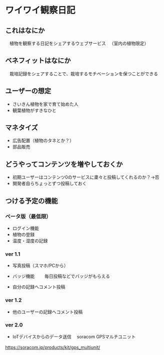 # ワイワイ観察日記

## これはなにか
　植物を観察する日記をシェアするウェブサービス
　（室内の植物限定）

## ベネフィットはなにか
　栽培記録をシェアすることで、栽培するモチベーションを保つことができる

## ユーザーの想定
- さいきん植物を家で育て始めた人
- 観葉植物がすきなひと

## マネタイズ
- 広告配置（植物のタネとか？）
- 部品販売

## どうやってコンテンツを増やしておくか
- 初期ユーザーはコンテンツ0のサービスに粛々と投稿してくれるのか？→否
- 開発者自らちょっとずつ投稿しておく

## つける予定の機能
### ベータ版（最低限）
- ログイン機能
- 植物の登録
- 温度・湿度の記録

### ver 1.1
- 写真投稿（スマホ/PCから）
- バッジ機能　
　毎日投稿などでバッジがもらえる

- 自分の記録へコメント投稿

### ver 1.2
- 他のユーザーの記録へコメント投稿

### ver 2.0
- IoTデバイスからのデータ送信
　soracom GPSマルチユニット

 https://soracom.jp/products/kit/gps_multiunit/
 　
# 